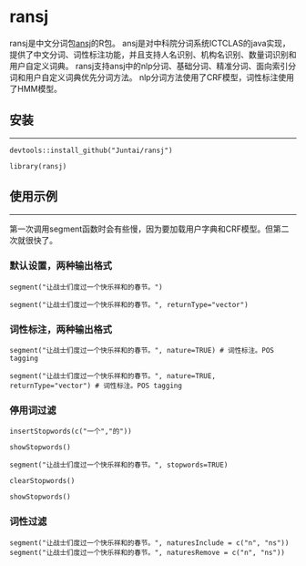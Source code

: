 # ransj
ransj是中文分词包[ansj](https://github.com/NLPchina/ansj_seg)的R包。
ansj是对中科院分词系统ICTCLAS的java实现，提供了中文分词、词性标注功能，并且支持人名识别、机构名识别、数量词识别和用户自定义词典。
ransj支持ansj中的nlp分词、基础分词、精准分词、面向索引分词和用户自定义词典优先分词方法。
nlp分词方法使用了CRF模型，词性标注使用了HMM模型。

## 安装
***

	devtools::install_github("Juntai/ransj")

	library(ransj)

## 使用示例
***
第一次调用segment函数时会有些慢，因为要加载用户字典和CRF模型。但第二次就很快了。
### 默认设置，两种输出格式
	segment("让战士们度过一个快乐祥和的春节。")

	segment("让战士们度过一个快乐祥和的春节。", returnType="vector")
### 词性标注，两种输出格式
	segment("让战士们度过一个快乐祥和的春节。", nature=TRUE) # 词性标注。POS tagging
	
	segment("让战士们度过一个快乐祥和的春节。", nature=TRUE, returnType="vector") # 词性标注。POS tagging

### 停用词过滤
	insertStopwords(c("一个","的"))
	
	showStopwords()
	
	segment("让战士们度过一个快乐祥和的春节。", stopwords=TRUE)
	
	clearStopwords()
	
	showStopwords()

### 词性过滤
	segment("让战士们度过一个快乐祥和的春节。", naturesInclude = c("n", "ns"))
	segment("让战士们度过一个快乐祥和的春节。", naturesRemove = c("n", "ns"))